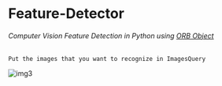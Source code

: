 # Feature-Detector

###### Computer Vision Feature Detection in Python using [ORB Object](https://docs.opencv.org/3.4/d1/d89/tutorial_py_orb.html)

```
Put the images that you want to recognize in ImagesQuery
```
![img3](https://user-images.githubusercontent.com/78371731/190218679-eae5f758-9343-483a-b13e-fb439c492493.png)
